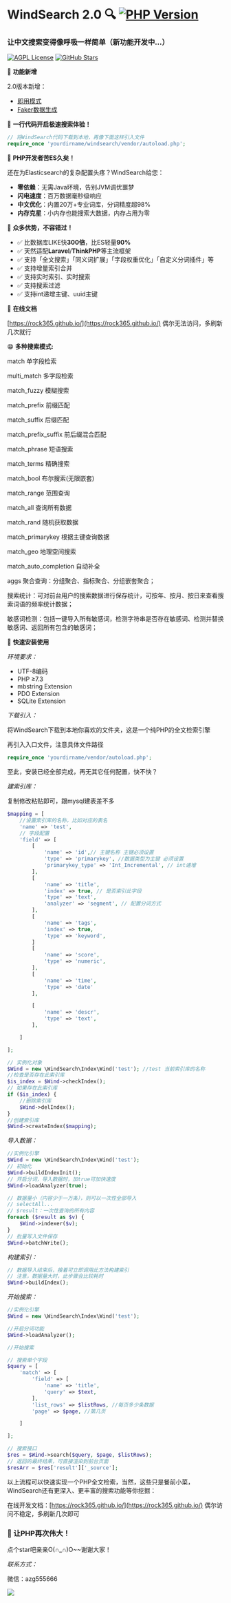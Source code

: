 # WindSearch 2.0 🔍 [![PHP Version](https://img.shields.io/badge/PHP-7.3%2B-brightgreen)]()

### 让中文搜索变得像呼吸一样简单（新功能开发中...）

[![AGPL License](https://img.shields.io/github/license/rock365/windsearch)](LICENSE) [![GitHub Stars](https://img.shields.io/github/stars/rock365/windsearch?style=social)](https://github.com/rock365/windsearch)



👏 **功能新增**

2.0版本新增：

- [即用模式](https://github.com/rock365/windsearch/blob/main/CHANGELOG.md)
- [Faker数据生成](https://github.com/rock365/windsearch/blob/main/CHANGELOG.md)



🚀 **一行代码开启极速搜索体验！**

```php
// 将WindSearch代码下载到本地，再像下面这样引入文件
require_once 'yourdirname/windsearch/vendor/autoload.php';
```



🚀 **PHP开发者苦ES久矣！**  

还在为Elasticsearch的复杂配置头疼？WindSearch给您：

- **零依赖**：无需Java环境，告别JVM调优噩梦
- **闪电速度**：百万数据毫秒级响应
- **中文优化**：内置20万+专业词库，分词精度超98%
- **内存克星**：小内存也能搜索大数据，内存占用为零



🚀 **众多优势，不容错过！**

- ✅ 比数据库LIKE快**300倍**，比ES轻量**90%**
- ✅ 天然适配**Laravel**/**ThinkPHP**等主流框架
- ✅ 支持「全文搜索」「同义词扩展」「字段权重优化」「自定义分词插件」等
- ✅ 支持增量索引合并
- ✅ 支持实时索引、实时搜索
- ✅ 支持搜索过滤
- ✅ 支持int递增主键、uuid主键



📖 **在线文档**

[https://rock365.github.io/](https://rock365.github.io/) 偶尔无法访问，多刷新几次就行



😁 **多种搜索模式:**

match 单字段检索

multi_match 多字段检索

match_fuzzy 模糊搜索

match_prefix 前缀匹配

match_suffix 后缀匹配

match_prefix_suffix 前后缀混合匹配

match_phrase 短语搜索

match_terms 精确搜索

match_bool 布尔搜索(无限嵌套)

match_range 范围查询

match_all 查询所有数据

match_rand 随机获取数据

match_primarykey 根据主键查询数据

match_geo 地理空间搜索

match_auto_completion 自动补全

aggs 聚合查询：分组聚合、指标聚合、分组嵌套聚合；

搜索统计：可对前台用户的搜索数据进行保存统计，可按年、按月、按日来查看搜索词语的频率统计数据；

敏感词检测：包括一键导入所有敏感词，检测字符串是否存在敏感词、检测并替换敏感词、返回所有包含的敏感词；



🚀 **快速安装使用**

*环境要求：*

* UTF-8编码
* PHP ≥7.3
* mbstring Extension
* PDO Extension
* SQLite Extension



*下载引入：*

将WindSearch下载到本地你喜欢的文件夹，这是一个纯PHP的全文检索引擎

再引入入口文件，注意具体文件路径

```php
require_once 'yourdirname/vendor/autoload.php';
```
至此，安装已经全部完成，再无其它任何配置，快不快？



*建索引库：*

复制修改粘贴即可，跟mysql建表差不多

```php
$mapping = [
  	//设置索引库的名称，比如对应的表名
    'name' => 'test', 
    // 字段配置
    'field' => [ 
        [
            'name' => 'id',// 主键名称 主键必须设置
            'type' => 'primarykey', //数据类型为主键 必须设置
            'primarykey_type' => 'Int_Incremental', // int递增
        ],
        [
            'name' => 'title',
            'index' => true, // 是否索引此字段
            'type' => 'text',
            'analyzer' => 'segment', // 配置分词方式
        ],
        [
            'name' => 'tags',
            'index' => true,
            'type' => 'keyword', 
        ]
        [
            'name' => 'score',
            'type' => 'numeric', 
        ],
        [
            'name' => 'time',
            'type' => 'date'
        ],

        [
            'name' => 'descr',
            'type' => 'text',
        ],

    ]

];

// 实例化对象
$Wind = new \WindSearch\Index\Wind('test'); //test 当前索引库的名称
//检查是否存在此索引库
$is_index = $Wind->checkIndex();
// 如果存在此索引库
if ($is_index) {
    //删除索引库
    $Wind->delIndex();
}
//创建索引库
$Wind->createIndex($mapping);
```


*导入数据：*

```php
//实例化引擎
$Wind = new \WindSearch\Index\Wind('test');
// 初始化
$Wind->buildIndexInit();
// 开启分词，导入数据时，加true可加快速度
$Wind->loadAnalyzer(true);

// 数据量小（内容少于一万条），则可以一次性全部导入
// selectAll...
// $result：一次性查询的所有内容
foreach ($result as $v) {
    $Wind->indexer($v);
}
// 批量写入文件保存
$Wind->batchWrite();
```


*构建索引：*

```php
// 数据导入结束后，接着可立即调用此方法构建索引
// 注意，数据量大时，此步骤会比较耗时
$Wind->buildIndex();
```



*开始搜索：*

```php
//实例化引擎
$Wind = new \WindSearch\Index\Wind('test');

//开启分词功能
$Wind->loadAnalyzer();

//开始搜索

// 搜索单个字段
$query = [
    'match' => [
        'field' => [
            'name' => 'title',
            'query' => $text,
        ],
        'list_rows' => $listRows, //每页多少条数据
        'page' => $page, //第几页

    ]

];

// 搜索接口
$res = $Wind->search($query, $page, $listRows);
// 返回的最终结果，可直接渲染到前台页面
$resArr = $res['result']['_source'];
```


以上流程可以快速实现一个PHP全文检索，当然，这些只是餐前小菜，WindSearch还有更深入、更丰富的搜索功能等你挖掘：

在线开发文档：[https://rock365.github.io/](https://rock365.github.io/) 偶尔访问不稳定，多刷新几次即可



### 👏 让PHP再次伟大！

点个star吧亲亲O(∩_∩)O~~谢谢大家！

*联系方式：*

微信：azg555666

![](https://github.com/rock365/img/blob/main/afe22e05ee161083cfbd1336f7facd2.jpg)

